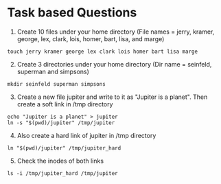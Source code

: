 # Task based Questions 

1. Create 10 files under your home directory (File names = jerry, kramer, george, lex, clark, lois, homer, bart, lisa, and marge)
```
touch jerry kramer george lex clark lois homer bart lisa marge
```

2. Create 3 directories under your home directory (Dir name = seinfeld, superman and simpsons)  
```
mkdir seinfeld superman simpsons
```

3. Create a new file jupiter and write to it as "Jupiter is a planet".  Then create a soft link in /tmp directory
```
echo "Jupiter is a planet" > jupiter
ln -s "$(pwd)/jupiter" /tmp/jupiter
```

4. Also create a hard link of jupiter in /tmp directory

```
ln "$(pwd)/jupiter" /tmp/jupiter_hard
```

5. Check the inodes of both links 
```
ls -i /tmp/jupiter_hard /tmp/jupiter
```
